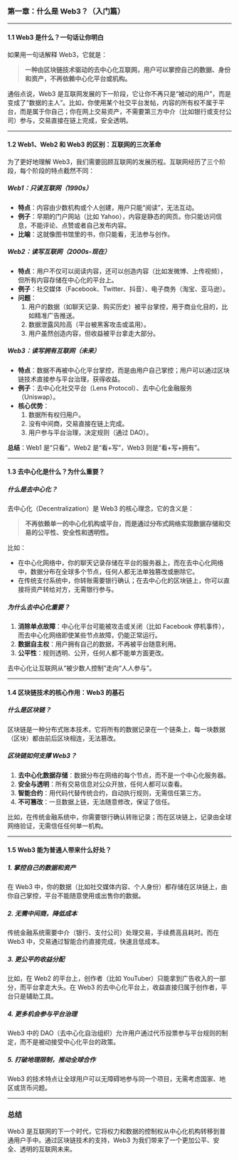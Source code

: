 ### **第一章：什么是 Web3？（入门篇）**

---

#### **1.1 Web3 是什么？一句话让你明白**
如果用一句话解释 Web3，它就是：
> **一种由区块链技术驱动的去中心化互联网，用户可以掌控自己的数据、身份和资产，不再依赖中心化平台或机构。**

通俗点说，Web3 是互联网发展的下一阶段，它让你不再只是“被动的用户”，而是变成了“数据的主人”。比如，你使用某个社交平台发帖，内容的所有权不属于平台，而是属于你自己；你在网上交易资产，不需要第三方中介（比如银行或支付公司）参与，交易直接在链上完成，安全透明。

---

#### **1.2 Web1、Web2 和 Web3 的区别：互联网的三次革命**
为了更好地理解 Web3，我们需要回顾互联网的发展历程。互联网经历了三个阶段，每个阶段的特点截然不同：

##### **Web1：只读互联网（1990s）**
- **特点**：内容由少数机构或个人创建，用户只能“阅读”，无法互动。
- **例子**：早期的门户网站（比如 Yahoo），内容是静态的网页。你只能访问信息，不能评论、点赞或者自己发布内容。
- **比喻**：这就像图书馆里的书，你只能看，无法参与创作。

##### **Web2：读写互联网（2000s-现在）**
- **特点**：用户不仅可以阅读内容，还可以创造内容（比如发微博、上传视频），但所有内容存储在中心化的平台上。
- **例子**：社交媒体（Facebook、Twitter、抖音）、电子商务（淘宝、亚马逊）。
- **问题**：
    1. 用户的数据（如聊天记录、购买历史）被平台掌控，用于商业化目的，比如精准广告推送。
    2. 数据泄露风险高（平台被黑客攻击或滥用）。
    3. 用户虽然创造内容，但收益被平台拿走大部分。

##### **Web3：读写拥有互联网（未来）**
- **特点**：数据不再被中心化平台掌控，而是由用户自己掌控；用户可以通过区块链技术直接参与平台治理，获得收益。
- **例子**：去中心化社交平台（Lens Protocol）、去中心化金融服务（Uniswap）。
- **核心优势**：
    1. 数据所有权归用户。
    2. 没有中间商，交易直接在链上完成。
    3. 用户参与平台治理，决定规则（通过 DAO）。

**总结**：Web1 是“只看”，Web2 是“看+写”，Web3 则是“看+写+拥有”。

---

#### **1.3 去中心化是什么？为什么重要？**

##### **什么是去中心化？**
去中心化（Decentralization）是 Web3 的核心理念，它的含义是：
> **不再依赖单一的中心化机构或平台，而是通过分布式网络实现数据存储和交易的公平性、安全性和透明性。**

比如：
- 在中心化网络中，你的聊天记录存储在平台的服务器上，而在去中心化网络中，数据分布在全球多个节点，任何人都无法单独篡改或删除它。
- 在传统支付系统中，你转账需要银行确认；在去中心化的区块链上，你可以直接将资产转给对方，无需银行参与。

##### **为什么去中心化重要？**
1. **消除单点故障**：中心化平台可能被攻击或关闭（比如 Facebook 停机事件），而去中心化网络即使某些节点故障，仍能正常运行。
2. **数据自主权**：用户拥有自己的数据，不再被平台随意利用。
3. **公平性**：规则透明、公开，任何人都不能单方面更改。

去中心化让互联网从“被少数人控制”走向“人人参与”。

---

#### **1.4 区块链技术的核心作用：Web3 的基石**

##### **什么是区块链？**
区块链是一种分布式账本技术，它将所有的数据记录在一个链条上，每一块数据（区块）都由前后区块相连，无法篡改。

##### **区块链如何支撑 Web3？**
1. **去中心化数据存储**：数据分布在网络的每个节点，而不是一个中心化服务器。
2. **安全与透明**：所有交易信息对公众开放，任何人都可以查看。
3. **智能合约**：用代码代替传统合约，自动执行规则，无需信任第三方。
4. **不可篡改**：一旦数据上链，无法随意修改，保证了信任。

比如，在传统金融系统中，你需要银行确认转账记录；而在区块链上，记录由全球网络验证，无需信任任何单一机构。

---

#### **1.5 Web3 能为普通人带来什么好处？**

##### **1. 掌控自己的数据和资产**
在 Web3 中，你的数据（比如社交媒体内容、个人身份）都存储在区块链上，由你自己掌控，平台不能随意使用或出售你的数据。

##### **2. 无需中间商，降低成本**
传统金融系统需要中介（银行、支付公司）处理交易，手续费高且耗时。而在 Web3 中，交易通过智能合约直接完成，快速且低成本。

##### **3. 更公平的收益分配**
比如，在 Web2 的平台上，创作者（比如 YouTuber）只能拿到广告收入的一部分，而平台拿走大头。在 Web3 的去中心化平台上，收益直接归属于创作者，平台只是辅助工具。

##### **4. 更多机会参与平台治理**
Web3 中的 DAO（去中心化自治组织）允许用户通过代币投票参与平台规则的制定，而不是被动接受中心化平台的政策。

##### **5. 打破地理限制，推动全球合作**
Web3 的技术特点让全球用户可以无障碍地参与同一个项目，无需考虑国家、地区或货币问题。

---

### **总结**
Web3 是互联网的下一个时代，它将权力和数据的控制权从中心化机构转移到普通用户手中。通过区块链技术的支持，Web3 为我们带来了一个更加公平、安全、透明的互联网未来。
